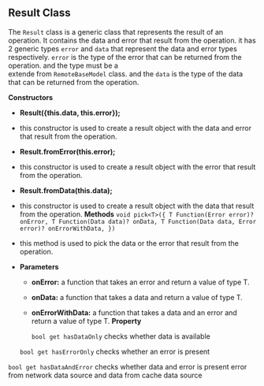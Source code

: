 ## Result Class

The `Result` class is a generic class that represents the result of an operation. It contains the data and error that result from the operation.
it has 2 generic types `error` and `data` that represent the data and error types respectively. 
`error` is the type of the error that can be returned from the operation. and the type must be a  
extende from `RemoteBaseModel` class.
and the `data` is the type of the data that can be returned from the operation. 


**Constructors**
* **Result({this.data, this.error});**
* this constructor is used to create a result object with the data and error that result from the operation.
* **Result.fromError(this.error);**
* this constructor is used to create a result object with the error that result from the operation.
* **Result.fromData(this.data);**
* this constructor is used to create a result object with the data that result from the operation.
**Methods**
  `void pick<T>({
  T Function(Error error)? onError,
  T Function(Data data)? onData,
  T Function(Data data, Error error)? onErrorWithData,
  })` 
* this method is used to pick the data or the error that result from the operation.
* **Parameters**
  * **onError:** a function that takes an error and return a value of type T.
  * **onData:** a function that takes a data and return a value of type T.
  * **onErrorWithData:** a function that takes a data and an error and return a value of type T.
    **Property**
 
    `bool get hasDataOnly`
    checks whether data is available
 
  `bool get hasErrorOnly`
   checks whether an error is present

 `bool get hasDataAndError`
  checks whether data and error is present
  error from network data source and data from cache data source
